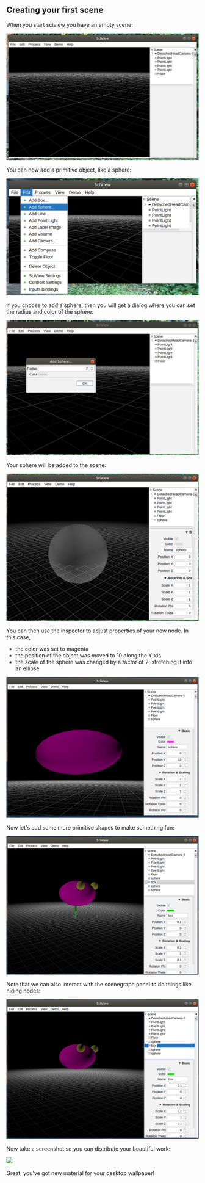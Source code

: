 ## Creating your first scene

When you start sciview you have an empty scene:

![](../.gitbook/assets/basics/first-scene/empty-scene.png)

You can now add a primitive object, like a sphere:

![](../.gitbook/assets/basics/first-scene/add-sphere.png)

If you choose to add a sphere, then you will get a dialog where you can set the radius and color of the sphere:

![](../.gitbook/assets/basics/first-scene/add-sphere-dialog.png)

Your sphere will be added to the scene:

![](../.gitbook/assets/basics/first-scene/sphere-added-to-scene.png)

You can then use the inspector to adjust properties of your new node. In this case,

- the color was set to magenta
- the position of the object was moved to 10 along the Y-xis
- the scale of the sphere was changed by a factor of 2, stretching it into an ellipse

![](../.gitbook/assets/basics/first-scene/using-the-inspector.png)

Now let's add some more primitive shapes to make something fun:

![](../.gitbook/assets/basics/first-scene/multiple-nodes.png)

Note that we can also interact with the scenegraph panel to do things like hiding nodes:

![](../.gitbook/assets/basics/first-scene/hiding-node.png)

Now take a screenshot so you can distribute your beautiful work:

![](../.gitbook/assets/basics/first-scene/take-a-screenshots.png)

Great, you've got new material for your desktop wallpaper!
